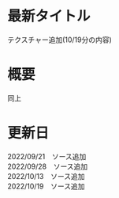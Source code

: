 # 最新タイトル
テクスチャー追加(10/19分の内容)

# 概要
同上

# 更新日
2022/09/21　ソース追加  
2022/09/28　ソース追加  
2022/10/13　ソース追加  
2022/10/19　ソース追加  
